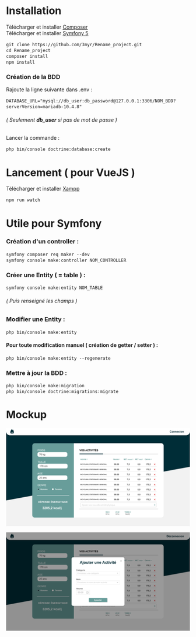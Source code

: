 # Installation
Télécharger et installer [Composer](https://getcomposer.org/)  
Télécharger et installer [Symfony 5](https://symfony.com/download)

```
git clone https://github.com/3myr/Rename_project.git
cd Rename_project
composer install
npm install
```

### Création de la BDD
Rajoute la ligne suivante dans .env :

```
DATABASE_URL="mysql://db_user:db_password@127.0.0.1:3306/NOM_BDD?serverVersion=mariadb-10.4.8"
```
###### ( Seulement **db_user** si pas de mot de passe )

Lancer la commande :
```
php bin/console doctrine:database:create
```


# Lancement ( pour VueJS )
Télécharger et installer [Xampp](https://www.apachefriends.org/fr/download.html)

```
npm run watch
```

# Utile pour Symfony

### Création d'un controller :
````
symfony composer req maker --dev
symfony console make:controller NOM_CONTROLLER
````

### Créer une Entity ( = table ) :
```
symfony console make:entity NOM_TABLE
```
###### ( Puis renseigné les champs )


### Modifier une Entity :
```
php bin/console make:entity
```
#### Pour toute modification manuel ( création de getter / setter ) :
```
php bin/console make:entity --regenerate
```


### Mettre à jour la BDD :
```
php bin/console make:migration
php bin/console doctrine:migrations:migrate
```


# Mockup
![accueil](mockup/mockup-1.png)

![accueil](mockup/mockup-2.png)
